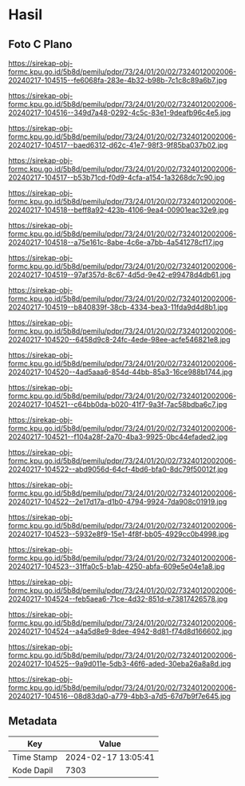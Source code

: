 # Hasil

## Foto C Plano

https://sirekap-obj-formc.kpu.go.id/5b8d/pemilu/pdpr/73/24/01/20/02/7324012002006-20240217-104515--fe6068fa-283e-4b32-b98b-7c1c8c89a6b7.jpg

https://sirekap-obj-formc.kpu.go.id/5b8d/pemilu/pdpr/73/24/01/20/02/7324012002006-20240217-104516--349d7a48-0292-4c5c-83e1-9deafb96c4e5.jpg

https://sirekap-obj-formc.kpu.go.id/5b8d/pemilu/pdpr/73/24/01/20/02/7324012002006-20240217-104517--baed6312-d62c-41e7-98f3-9f85ba037b02.jpg

https://sirekap-obj-formc.kpu.go.id/5b8d/pemilu/pdpr/73/24/01/20/02/7324012002006-20240217-104517--b53b71cd-f0d9-4cfa-a154-1a3268dc7c90.jpg

https://sirekap-obj-formc.kpu.go.id/5b8d/pemilu/pdpr/73/24/01/20/02/7324012002006-20240217-104518--beff8a92-423b-4106-9ea4-00901eac32e9.jpg

https://sirekap-obj-formc.kpu.go.id/5b8d/pemilu/pdpr/73/24/01/20/02/7324012002006-20240217-104518--a75e161c-8abe-4c6e-a7bb-4a541278cf17.jpg

https://sirekap-obj-formc.kpu.go.id/5b8d/pemilu/pdpr/73/24/01/20/02/7324012002006-20240217-104519--97af357d-8c67-4d5d-9e42-e99478d4db61.jpg

https://sirekap-obj-formc.kpu.go.id/5b8d/pemilu/pdpr/73/24/01/20/02/7324012002006-20240217-104519--b840839f-38cb-4334-bea3-11fda9d4d8b1.jpg

https://sirekap-obj-formc.kpu.go.id/5b8d/pemilu/pdpr/73/24/01/20/02/7324012002006-20240217-104520--6458d9c8-24fc-4ede-98ee-acfe546821e8.jpg

https://sirekap-obj-formc.kpu.go.id/5b8d/pemilu/pdpr/73/24/01/20/02/7324012002006-20240217-104520--4ad5aaa6-854d-44bb-85a3-16ce988b1744.jpg

https://sirekap-obj-formc.kpu.go.id/5b8d/pemilu/pdpr/73/24/01/20/02/7324012002006-20240217-104521--c64bb0da-b020-41f7-9a3f-7ac58bdba6c7.jpg

https://sirekap-obj-formc.kpu.go.id/5b8d/pemilu/pdpr/73/24/01/20/02/7324012002006-20240217-104521--f104a28f-2a70-4ba3-9925-0bc44efaded2.jpg

https://sirekap-obj-formc.kpu.go.id/5b8d/pemilu/pdpr/73/24/01/20/02/7324012002006-20240217-104522--abd9056d-64cf-4bd6-bfa0-8dc79f50012f.jpg

https://sirekap-obj-formc.kpu.go.id/5b8d/pemilu/pdpr/73/24/01/20/02/7324012002006-20240217-104522--2e17d17a-d1b0-4794-9924-7da908c01919.jpg

https://sirekap-obj-formc.kpu.go.id/5b8d/pemilu/pdpr/73/24/01/20/02/7324012002006-20240217-104523--5932e8f9-15e1-4f8f-bb05-4929cc0b4998.jpg

https://sirekap-obj-formc.kpu.go.id/5b8d/pemilu/pdpr/73/24/01/20/02/7324012002006-20240217-104523--31ffa0c5-b1ab-4250-abfa-609e5e04e1a8.jpg

https://sirekap-obj-formc.kpu.go.id/5b8d/pemilu/pdpr/73/24/01/20/02/7324012002006-20240217-104524--feb5aea6-71ce-4d32-851d-e73817426578.jpg

https://sirekap-obj-formc.kpu.go.id/5b8d/pemilu/pdpr/73/24/01/20/02/7324012002006-20240217-104524--a4a5d8e9-8dee-4942-8d81-f74d8d166602.jpg

https://sirekap-obj-formc.kpu.go.id/5b8d/pemilu/pdpr/73/24/01/20/02/7324012002006-20240217-104525--9a9d011e-5db3-46f6-aded-30eba26a8a8d.jpg

https://sirekap-obj-formc.kpu.go.id/5b8d/pemilu/pdpr/73/24/01/20/02/7324012002006-20240217-104516--08d83da0-a779-4bb3-a7d5-67d7b9f7e645.jpg


## Metadata

| Key        | Value               |
| ---------- | ------------------- |
| Time Stamp | 2024-02-17 13:05:41 |
| Kode Dapil | 7303                |



